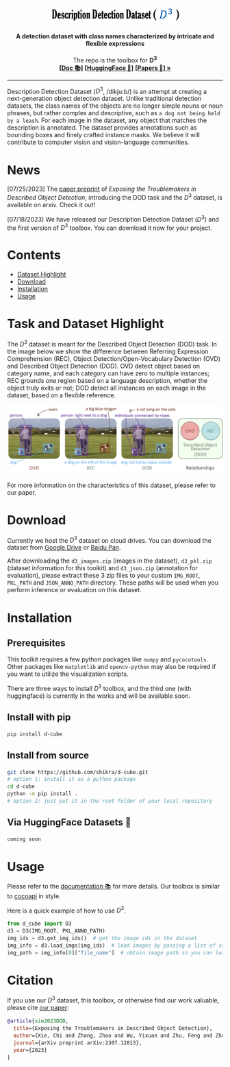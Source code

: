 <!-- PROJECT LOGO -->
<br />
<p align="center">
  <a href="#">
<img src="assets/d-cube_logo.png" alt="Logo" width="310"></a>
  <h4 align="center">A detection dataset with class names characterized by intricate and flexible expressions</h4>
    <p align="center">
    The repo is the toolbox for <b>D<sup>3</sup></b>
    <br />
    <a href="doc.md"><strong> [Doc 📚]</strong></a>
    <a href="https://huggingface.co/datasets/zbrl/d-cube"><strong> [HuggingFace 🤗]</strong></a>
    <a href="https://arxiv.org/pdf/2307.12813.pdf"><strong> [Papers 📄] »</strong></a>
    <br />
  </p>
</p>

***
Description Detection Dataset ($D^3$, /dikju:b/) is an attempt at creating a next-generation object detection dataset. Unlike traditional detection datasets, the class names of the objects are no longer simple nouns or noun phrases, but rather complex and descriptive, such as `a dog not being held by a leash`. For each image in the dataset, any object that matches the description is annotated. The dataset provides annotations such as bounding boxes and finely crafted instance masks. We believe it will contribute to computer vision and vision-language communities.


# News
[07/25/2023] The [paper preprint](https://arxiv.org/abs/2307.12813) of *Exposing the Troublemakers in Described Object Detection*, introducing the DOD task and the $D^3$ dataset, is available on arxiv. Check it out!

[07/18/2023] We have released our Description Detection Dataset ($D^3$) and the first version of $D^3$ toolbox. You can download it now for your project.

# Contents
- [Dataset Highlight](#task-and-dataset-highlight)
- [Download](#download)
- [Installation](#installation)
- [Usage](#usage)

# Task and Dataset Highlight

The $D^3$ dataset is meant for the Described Object Detection (DOD) task. In the image below we show the difference between Referring Expression Comprehension (REC), Object Detection/Open-Vocabulary Detection (OVD) and Described Object Detection (DOD). OVD detect object based on category name, and each category can have zero to multiple instances; REC grounds one region based on a language description, whether the object truly exits or not; DOD detect all instances on each image in the dataset, based on a flexible reference.

![Dataset Highlight](assets/teaser.png "Highlight of the task & dataset")

For more information on the characteristics of this dataset, please refer to our paper.

# Download
Currently we host the $D^3$ dataset on cloud drives. You can download the dataset from [Google Drive](https://drive.google.com/drive/folders/11kfY12NzKPwsliLEcIYki1yUqt7PbMEi?usp=sharing) or [Baidu Pan]().

After downloading the `d3_images.zip` (images in the dataset), `d3_pkl.zip` (dataset information for this toolkit) and `d3_json.zip` (annotation for evaluation), please extract these 3 zip files to your custom `IMG_ROOT`, `PKL_PATH` and `JSON_ANNO_PATH` directory. These paths will be used when you perform inference or evaluation on this dataset.

# Installation

## Prerequisites
This toolkit requires a few python packages like `numpy` and `pycocotools`. Other packages like `matplotlib` and `opencv-python` may also be required if you want to utilize the visualization scripts.

There are three ways to install $D^3$ toolbox, and the third one (with huggingface) is currently in the works and will be available soon.

## Install with pip
```bash
pip install d-cube
```
## Install from source
```bash
git clone https://github.com/shikra/d-cube.git
# option 1: install it as a python package
cd d-cube
python -m pip install .
# option 2: just put it in the root folder of your local repository
```

## Via HuggingFace Datasets 🤗
```bash
coming soon
```

# Usage
Please refer to the [documentation 📚](doc.md) for more details.
Our toolbox is similar to [cocoapi](https://github.com/cocodataset/cocoapi) in style.

Here is a quick example of how to use $D^3$.
```python
from d_cube import D3
d3 = D3(IMG_ROOT, PKL_ANNO_PATH)
img_ids = d3.get_img_ids()  # get the image ids in the dataset
img_info = d3.load_imgs(img_ids)  # load images by passing a list of some image ids
img_path = img_info[0]["file_name"]  # obtain image path so you can load it and inference
```

# Citation
If you use our $D^3$ dataset, this toolbox, or otherwise find our work valuable, please cite [our paper](https://arxiv.org/abs/2307.12813):
```bibtex
@article{xie2023DOD,
  title={Exposing the Troublemakers in Described Object Detection},
  author={Xie, Chi and Zhang, Zhao and Wu, Yixuan and Zhu, Feng and Zhao, Rui and Liang, Shuang},
  journal={arXiv preprint arXiv:2307.12813},
  year={2023}
}
```
